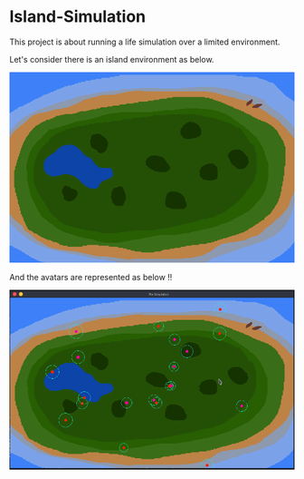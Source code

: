 # Island-Simulation

This project is about running a life simulation over a limited environment.

Let's consider there is an island environment as below.

![MyImage](https://github.com/mranandramasamy/Island-Simulation/blob/main/src/images/island-background.png)

And the avatars are represented as below !!

![MyImage](https://github.com/mranandramasamy/Island-Simulation/blob/main/src/snaps/snap-1.png)

